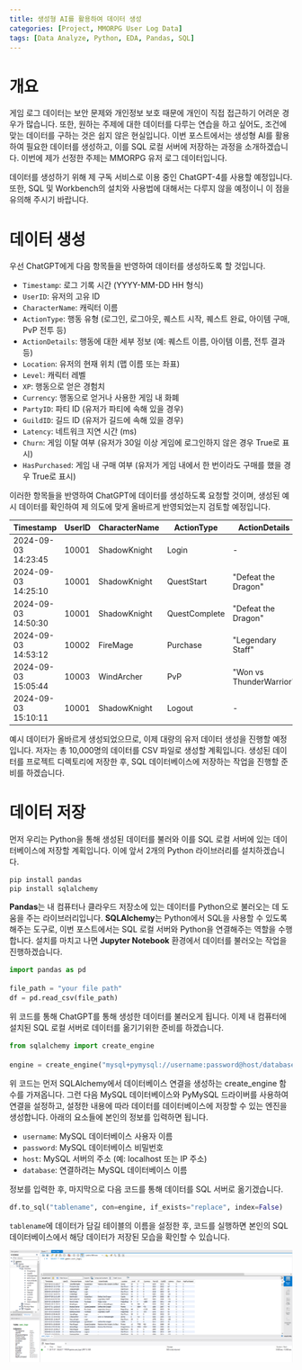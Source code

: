 ```yaml
---
title: 생성형 AI를 활용하여 데이터 생성
categories: [Project, MMORPG User Log Data]
tags: [Data Analyze, Python, EDA, Pandas, SQL]
---
```


# 개요

게임 로그 데이터는 보안 문제와 개인정보 보호 때문에 개인이 직접 접근하기 어려운 경우가 많습니다. 또한, 원하는 주제에 대한 데이터를 다루는 연습을 하고 싶어도, 조건에 맞는 데이터를 구하는 것은 쉽지 않은 현실입니다. 이번 포스트에서는 생성형 AI를 활용하여 필요한 데이터를 생성하고, 이를 SQL 로컬 서버에 저장하는 과정을 소개하겠습니다. 이번에 제가 선정한 주제는 MMORPG 유저 로그 데이터입니다.

데이터를 생성하기 위해 제 구독 서비스로 이용 중인 ChatGPT-4를 사용할 예정입니다. 또한, SQL 및 Workbench의 설치와 사용법에 대해서는 다루지 않을 예정이니 이 점을 유의해 주시기 바랍니다.

# 데이터 생성

우선 ChatGPT에게 다음 항목들을 반영하여 데이터를 생성하도록 할 것입니다.

- `Timestamp`: 로그 기록 시간 (YYYY-MM-DD HH 형식)
- `UserID`: 유저의 고유 ID
- `CharacterName`: 캐릭터 이름
- `ActionType`: 행동 유형 (로그인, 로그아웃, 퀘스트 시작, 퀘스트 완료, 아이템 구매, PvP 전투 등)
- `ActionDetails`: 행동에 대한 세부 정보 (예: 퀘스트 이름, 아이템 이름, 전투 결과 등)
- `Location`: 유저의 현재 위치 (맵 이름 또는 좌표)
- `Level`: 캐릭터 레벨
- `XP`: 행동으로 얻은 경험치
- `Currency`: 행동으로 얻거나 사용한 게임 내 화폐
- `PartyID`: 파티 ID (유저가 파티에 속해 있을 경우)
- `GuildID`: 길드 ID (유저가 길드에 속해 있을 경우)
- `Latency`: 네트워크 지연 시간 (ms)
- `Churn`: 게임 이탈 여부 (유저가 30일 이상 게임에 로그인하지 않은 경우 True로 표시)
- `HasPurchased`: 게임 내 구매 여부 (유저가 게임 내에서 한 번이라도 구매를 했을 경우 True로 표시)

이러한 항목들을 반영하여 ChatGPT에 데이터를 생성하도록 요청할 것이며, 생성된 예시 데이터를 확인하여 제 의도에 맞게 올바르게 반영되었는지 검토할 예정입니다.

| Timestamp           | UserID | CharacterName | ActionType    | ActionDetails          | Location        | Level | XP   | Currency | PartyID | GuildID | Latency | Churn | HasPurchased |
|---------------------|--------|---------------|---------------|------------------------|-----------------|-------|------|----------|---------|---------|---------|-------|--------------|
| 2024-09-03 14:23:45 | 10001  | ShadowKnight  | Login         | -                      | StartTown       | 34    | 0    | 0        | NULL    | 2001    | 32      | False | True         |
| 2024-09-03 14:25:10 | 10001  | ShadowKnight  | QuestStart    | "Defeat the Dragon"    | DragonCave      | 34    | 0    | 0        | NULL    | 2001    | 35      | False | True         |
| 2024-09-03 14:50:30 | 10001  | ShadowKnight  | QuestComplete | "Defeat the Dragon"    | DragonCave      | 35    | 5000 | 2000     | NULL    | 2001    | 30      | False | True         |
| 2024-09-03 14:53:12 | 10002  | FireMage      | Purchase      | "Legendary Staff"      | MagicShop       | 28    | 0    | -5000    | NULL    | NULL    | 45      | False | False        |
| 2024-09-03 15:05:44 | 10003  | WindArcher    | PvP           | "Won vs ThunderWarrior"| Arena           | 40    | 300  | 0        | 3002    | NULL    | 28      | True  | True         |
| 2024-09-03 15:10:11 | 10001  | ShadowKnight  | Logout        | -                      | StartTown       | 35    | 0    | 0        | NULL    | 2001    | 33      | False | True         |

예시 데이터가 올바르게 생성되었으므로, 이제 대량의 유저 데이터 생성을 진행할 예정입니다. 저자는 총 10,000명의 데이터를 CSV 파일로 생성할 계획입니다. 생성된 데이터를 프로젝트 디렉토리에 저장한 후, SQL 데이터베이스에 저장하는 작업을 진행할 준비를 하겠습니다.

# 데이터 저장
먼저 우리는 Python을 통해 생성된 데이터를 불러와 이를 SQL 로컬 서버에 있는 데이터베이스에 저장할 계획입니다. 이에 앞서 2개의 Python 라이브러리를 설치하겠습니다.
```shell
pip install pandas
pip install sqlalchemy
```
**Pandas**는 내 컴퓨터나 클라우드 저장소에 있는 데이터를 Python으로 불러오는 데 도움을 주는 라이브러리입니다. **SQLAlchemy**는 Python에서 SQL을 사용할 수 있도록 해주는 도구로, 이번 포스트에서는 SQL 로컬 서버와 Python을 연결해주는 역할을 수행합니다. 설치를 마치고 나면 **Jupyter Notebook** 환경에서 데이터를 불러오는 작업을 진행하겠습니다.

```python
import pandas as pd

file_path = "your file path"
df = pd.read_csv(file_path)
```

위 코드를 통해 ChatGPT를 통해 생성한 데이터를 불러오게 됩니다. 이제 내 컴퓨터에 설치된 SQL 로컬 서버로 데이터를 옮기기위한 준비를 하겠습니다.

```python
from sqlalchemy import create_engine

engine = create_engine("mysql+pymysql://username:password@host/database")
```

위 코드는 먼저 SQLAlchemy에서 데이터베이스 연결을 생성하는 create_engine 함수를 가져옵니다. 그런 다음 MySQL 데이터베이스와 PyMySQL 드라이버를 사용하여 연결을 설정하고, 설정한 내용에 따라 데이터를 데이터베이스에 저장할 수 있는 엔진을 생성합니다. 아래의 요소들에 본인의 정보를 입력하면 됩니다.

- `username`: MySQL 데이터베이스 사용자 이름
- `password`: MySQL 데이터베이스 비밀번호
- `host`: MySQL 서버의 주소 (예: localhost 또는 IP 주소)
- `database`: 연결하려는 MySQL 데이터베이스 이름

정보를 입력한 후, 마지막으로 다음 코드를 통해 데이터를 SQL 서버로 옮기겠습니다.

```python
df.to_sql("tablename", con=engine, if_exists="replace", index=False)
```

`tablename`에 데이터가 담길 테이블의 이름을 설정한 후, 코드를 실행하면 본인의 SQL 데이터베이스에서 해당 데이터가 저장된 모습을 확인할 수 있습니다.

![Workbench 예시 화면](./assets/img/SQL_Example.png)